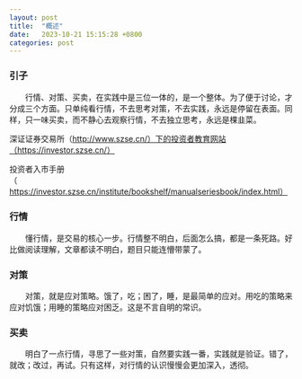 ```yaml
---
layout: post
title:  "概述"
date:   2023-10-21 15:15:28 +0800
categories: post
---
```


### 引子

&#8195;&#8195;行情、对策、买卖，在实践中是三位一体的，是一个整体。为了便于讨论，才分成三个方面。只单纯看行情，不去思考对策，不去实践，永远是停留在表面。同样，只一味买卖，而不静心去观察行情，不去独立思考，永远是棵韭菜。

深证证券交易所（http://www.szse.cn/）下的投资者教育网站（https://investor.szse.cn/）

投资者入市手册（https://investor.szse.cn/institute/bookshelf/manualseriesbook/index.html）


###  行情
&#8195;&#8195;懂行情，是交易的核心一步。行情整不明白，后面怎么搞，都是一条死路。好比做阅读理解，文章都读不明白，题目只能连懵带蒙了。

###  对策
&#8195;&#8195;对策，就是应对策略。饿了，吃；困了，睡，是最简单的应对。用吃的策略来应对饥饿；用睡的策略应对困乏。这是不言自明的常识。

###  买卖
&#8195;&#8195;明白了一点行情，寻思了一些对策，自然要实践一番，实践就是验证。错了，就改；改过，再试。只有这样，对行情的认识慢慢会更加深入，透彻。